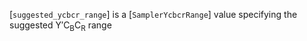 [`suggested_ycbcr_range`] is a [`SamplerYcbcrRange`] value
specifying the suggested Y′C<sub>B</sub>C<sub>R</sub> range